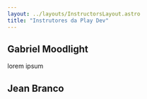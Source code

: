 ```yaml
---
layout: ../layouts/InstructorsLayout.astro
title: "Instrutores da Play Dev"
---
```


<style>
  @import 'animate.css';

  /* .dev-img {
    animation: jackInTheBox;
    animation-duration: 1s;
  } */

  .jello:hover {
    cursor: pointer;
    animation: jello;
    animation-duration: 1s;
  }

  .gm-wrapper::before {
    content: "";
    position: absolute;
    top: -21px;
    left: 50px;
    transform: translateX(-50%) rotate(45deg);
    background-color: rgb(231, 231, 231);
    width: 10px;
    height: 10px;
    display: none;
  }

  .gm-wrapper::after {
    content: "Hello World!";
    font-family: 'gg sans';
    font-size: 14px;
    justify-content: center;
    align-items: center;
    position: absolute;
    top: 0;
    left: 80px;
    transform: translateY(-140%) translateX(-50%);
    color: rgb(10, 10, 10);
    background-color: rgb(231, 231, 231);
    width: 90px;
    height: 40px;
    border-radius: 0.125rem;
    display: none;
  }

  .gm-wrapper:hover::before {
    display: block;
  }

  .gm-wrapper:hover::after {
    display: flex;
  }

</style>

## Gabriel Moodlight

lorem ipsum


## Jean Branco